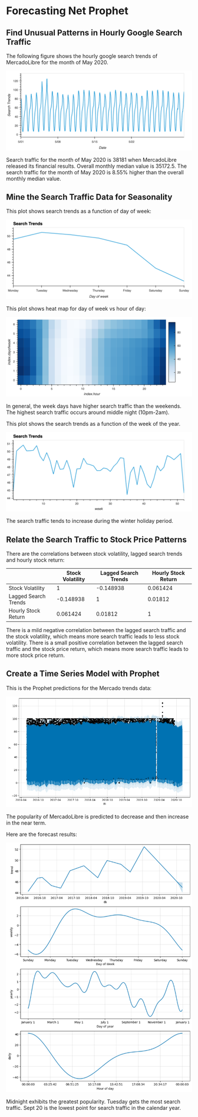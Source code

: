# Forecasting Net Prophet

## Find Unusual Patterns in Hourly Google Search Traffic

The following figure shows the hourly google search trends of MercadoLibre for the month of May 2020.

![](figures/searchtrends.png)

Search traffic for the month of May 2020 is 38181 when MercadoLibre released its financial results. Overall monthly median value is 35172.5. The search traffic for the month of May 2020 is 8.55% higher than the overall monthly median value.

## Mine the Search Traffic Data for Seasonality

This plot shows search trends as a function of day of week:

![](figures/searchtrends_dayofweek.png)

This plot shows heat map for day of week vs hour of day:

![](figures/heatmap_dayofweek_hour.png)

In general, the week days have higher search traffic than the weekends. The highest search traffic occurs around middle night (10pm-2am).

This plot shows the search trends as a function of the week of the year.

![](figures/searchtrends_week.png)

The search traffic tends to increase during the winter holiday period.

## Relate the Search Traffic to Stock Price Patterns

There are the correlations between stock volatility, lagged search trends and hourly stock return:

|              |Stock Volatility|Lagged Search Trends|Hourly Stock Return|
|--------------------|----------------|--------------------|-------------------|
|Stock Volatility    |1               |-0.148938           |0.061424           |
|Lagged Search Trends|-0.148938       |1                   |0.01812            |
|Hourly Stock Return |0.061424        |0.01812             |1                  |

There is a mild negative correlation between the lagged search traffic and the stock volatility, which means more search traffic leads to less stock volatility. There is a small positive correlation between the lagged search traffic and the stock price return, which means more search traffic leads to more stock price return.

## Create a Time Series Model with Prophet

This is the Prophet predictions for the Mercado trends data:

![](figures/predict.png)

The popularity of MercadoLibre is predicted to decrease and then increase in the near term.

Here are the forecast results:

![](figures/output.png)

Midnight exhibits the greatest popularity. Tuesday gets the most search traffic. Sept 20 is the lowest point for search traffic in the calendar year. 